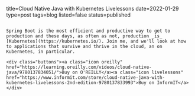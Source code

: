 title=Cloud Native Java with Kubernetes Livelessons
date=2022-01-29
type=post
tags=blog
listed=false
status=published
~~~~~~

Spring Boot is the most efficient and productive way to get to production and these days, as often as not, production _is_ [Kubernetes](https://kubernetes.io/). Join me, and we'll look at how to applications that survive and thrive in the cloud, an on Kubernetes, in particular.   

<div class="buttons"><a class="icon oreilly" href="https://learning.oreilly.com/videos/cloud-native-java/9780137834051/">Buy on O'REILLY</a><a class="icon livelessons" href="https://www.informit.com/store/cloud-native-java-with-kubernetes-livelessons-2nd-edition-9780137833993">Buy on InformIT</a></div>

